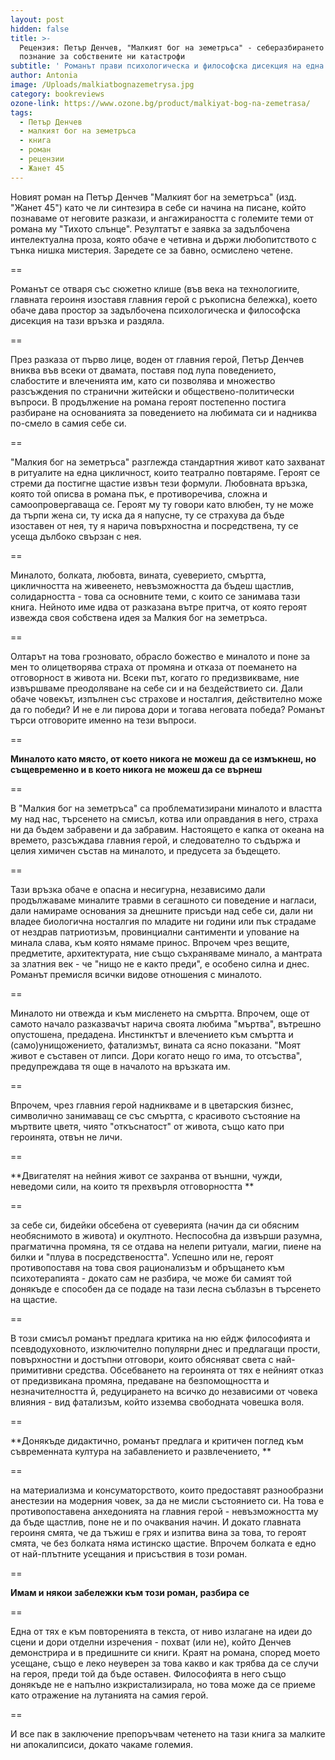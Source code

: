 ```yaml
---
layout: post
hidden: false
title: >-
  Рецензия: Петър Денчев, "Малкият бог на земетръса" - себеразбирането като
  познание за собствените ни катастрофи
subtitle: ' Романът прави психологическа и философска дисекция на една връзка. Резултатът е интелектуална проза, която обаче е четивна и държи любопитството с тънка нишка мистерия'
author: Antonia
image: /Uploads/malkiatbognazemetrysa.jpg
category: bookreviews
ozone-link: https://www.ozone.bg/product/malkiyat-bog-na-zemetrasa/
tags:
  - Петър Денчев
  - малкият бог на земетръса
  - книга
  - роман
  - рецензии
  - Жанет 45
---
```

Новият роман на Петър Денчев "Малкият бог на земетръса" (изд. "Жанет 45") като че ли синтезира в себе си начина на писане, който познаваме от неговите разкази, и ангажираността с големите теми от романа му "Тихото слънце". Резултатът е заявка за задълбочена интелектуална проза, която обаче е четивна и държи любопитството с тънка нишка мистерия. Заредете се за бавно, осмислено четене.

\==

Романът се отваря със сюжетно клише (във века на технологиите, главната героиня изоставя главния герой с ръкописна бележка), което обаче дава простор за задълбочена психологическа и философска дисекция на тази връзка и раздяла. 

\==

През разказа от първо лице, воден от главния герой, Петър Денчев вниква във всеки от двамата, поставя под лупа поведението, слабостите и влеченията им, като си позволява и множество разсъждения по странични житейски и обществено-политически въпроси. В продължение на романа героят постепенно постига разбиране на основанията за поведението на любимата си и надниква по-смело в самия себе си. 

\==

"Малкия бог на земетръса" разглежда стандартния живот като захванат в ритуалите на една цикличност, които театрално повтаряме. Героят се стреми да постигне щастие извън тези формули. Любовната връзка, която той описва в романа пък, е противоречива, сложна и самоопровергаваща се. Героят му ту говори като влюбен, ту не може да търпи жена си, ту иска да я напусне, ту се страхува да бъде изоставен от нея, ту я нарича повърхностна и посредствена, ту се усеща дълбоко свързан с нея. 

\==

Миналото, болката, любовта, вината, суеверието, смъртта, цикличността на живеенето, невъзможността да бъдеш щастлив, солидарността - това са основните теми, с които се занимава тази книга. Нейното име идва от разказана вътре притча, от която героят извежда своя собствена идея за Малкия бог на земетръса. 

\==

Олтарът на това грозновато, обрасло божество е миналото и поне за мен то олицетворява страха от промяна и отказа от поемането на отговорност в живота ни. Всеки път, когато го предизвикваме, ние извършваме преодоляване на себе си и на бездействието си. Дали обаче човекът, изпълнен със страхове и носталгия, действително може да го победи? И не е ли пирова дори и тогава неговата победа? Романът търси отговорите именно на тези въпроси. 

\==

**Миналото като място, от което никога не можеш да се измъкнеш, но същевременно и в което никога не можеш да се върнеш**

\==

В "Малкия бог на земетръса" са проблематизирани миналото и властта му над нас, търсенето на смисъл, котва или оправдания в него, страха ни да бъдем забравени и да забравим. Настоящето е капка от океана на времето, разсъждава главния герой, и следователно то съдържа и целия химичен състав на миналото, и предусета за бъдещето. 

\==

Тази връзка обаче е опасна и несигурна, независимо дали продължаваме миналите травми в сегашното си поведение и нагласи, дали намираме основания за днешните присъди над себе си, дали ни владее биологична носталгия по младите ни години или пък страдаме от нездрав патриотизъм, провинциални сантименти и упование на минала слава, към която нямаме принос. Впрочем чрез вещите, предметите, архитектурата, ние също съхраняваме минало, а мантрата за златния век - че "нищо не е както преди", е особено силна и днес. Романът премисля всички видове отношения с миналото. 

\==

Миналото ни отвежда и към мисленето на смъртта. Впрочем, още от самото начало разказвачът нарича своята любима "мъртва", вътрешно опустошена, предадена. Инстинктът и влечението към смъртта и (само)унищожението, фатализмът, вината са ясно показани. "Моят живот е съставен от липси. Дори когато нещо го има, то отсъства", предупреждава тя още в началото на връзката им. 

\==

Впрочем, чрез главния герой надникваме и в цветарския бизнес, символично занимаващ се със смъртта, с красивото състояние на мъртвите цветя, чиято "откъснатост" от живота, също като при героинята, отвън не личи. 

\==

**Двигателят на нейния живот се захранва от външни, чужди, неведоми сили, на които тя прехвърля отговорността **

\==

за себе си, бидейки обсебена от суеверията (начин да си обясним необяснимото в живота) и окултното. Неспособна да извърши разумна, прагматична промяна, тя се отдава на нелепи ритуали, магии, пиене на билки и "плува в посредствеността". Успешно или не, героят противопоставя на това своя рационализъм и обръщането към психотерапията - докато сам не разбира, че може би самият той донякъде е способен да се подаде на тази лесна съблазън в търсенето на щастие.  

\==

В този смисъл романът предлага критика на ню ейдж философията и псевдодуховното, изключително популярни днес и предлагащи прости, повърхностни и достъпни отговори, които обясняват света с най-примитивни средства. Обсебването на героинята от тях е нейният отказ от предизвикана промяна, предаване на безпомощността и незначителността й, редуцирането на всичко до независими от човека влияния - вид фатализъм, който изземва свободната човешка воля. 

\==

**Донякъде дидактично, романът предлага и критичен поглед към съвременната култура на забавлението и развлечението, **

\==

на материализма и консуматорството, които предоставят разнообразни анестезии на модерния човек, за да не мисли състоянието си. На това е противопоставена анхедонията на главния герой - невъзможността му да бъде щастлив, поне не и по очаквания начин. И докато главната героиня смята, че да тъжиш е грях и изпитва вина за това, то героят смята, че без болката няма истинско щастие. Впрочем болката е едно от най-плътните усещания и присъствия в този роман. 

\==

**Имам и някои забележки към този роман, разбира се**

\==

Една от тях е към повторенията в текста, от ниво излагане на идеи до сцени и дори отделни изречения - похват (или не), който Денчев демонстрира и в предишните си книги. Краят на романа, според моето усещане, също е леко неуверен за това какво и как трябва да се случи на героя, преди той да бъде оставен. Философията в него също донякъде не е напълно изкристализирала, но това може да се приеме като отражение на лутанията на самия герой.

\==

И все пак в заключение препоръчвам четенето на тази книга за малките ни апокалипсиси, докато чакаме големия.
